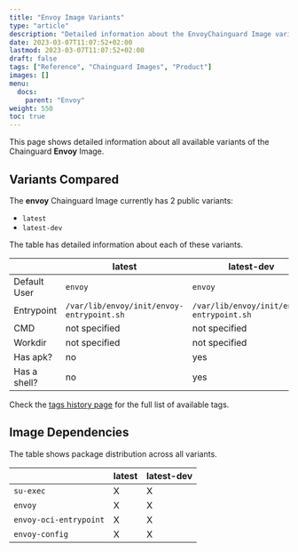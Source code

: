 ```yaml
---
title: "Envoy Image Variants"
type: "article"
description: "Detailed information about the EnvoyChainguard Image variants"
date: 2023-03-07T11:07:52+02:00
lastmod: 2023-03-07T11:07:52+02:00
draft: false
tags: ["Reference", "Chainguard Images", "Product"]
images: []
menu:
  docs:
    parent: "Envoy"
weight: 550
toc: true
---
```


This page shows detailed information about all available variants of the Chainguard **Envoy** Image.

## Variants Compared
The **envoy** Chainguard Image currently has 2 public variants: 

- `latest`
- `latest-dev`

The table has detailed information about each of these variants.

|              | latest                                    | latest-dev                                |
|--------------|-------------------------------------------|-------------------------------------------|
| Default User | `envoy`                                   | `envoy`                                   |
| Entrypoint   | `/var/lib/envoy/init/envoy-entrypoint.sh` | `/var/lib/envoy/init/envoy-entrypoint.sh` |
| CMD          | not specified                             | not specified                             |
| Workdir      | not specified                             | not specified                             |
| Has apk?     | no                                        | yes                                       |
| Has a shell? | no                                        | yes                                       |

Check the [tags history page](/chainguard/chainguard-images/reference/envoy/tags_history/) for the full list of available tags.
## Image Dependencies
The table shows package distribution across all variants.

|                        | latest | latest-dev |
|------------------------|--------|------------|
| `su-exec`              | X      | X          |
| `envoy`                | X      | X          |
| `envoy-oci-entrypoint` | X      | X          |
| `envoy-config`         | X      | X          |
